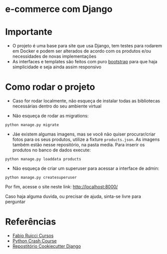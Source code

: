 # e-commerce com Django

# Importante

- O projeto é uma base para site que usa Django, tem testes para rodarem em Docker e podem ser alterados de acordo com os produtos e/ou necessidades de novas implementações
- As interfaces e templates são feitos com puro [bootstrap](https://getbootstrap.com/docs/4.0/examples/) para que haja simplicidade e seja ainda assim responsivo

# Como rodar o projeto

- Caso for rodar localmente, não esqueça de instalar todas as bibliotecas necessárias dentro do seu ambiente virtual

- Não esqueça de rodar as migrations:
```
python manage.py migrate
```

- Jáe existem algumas imagens, mas se você não quiser procurar/criar fotos para os seus produtos, utilize a fixture `products.json`. As imagens também estão nesse repositório, na pasta media. Para inserir os produtos no banco de dados execute:
```
python manage.py loaddata products
```

- Não esqueça de criar um superuser para acessar a interface de admin:
```
python manage.py createsuperuser
```



Por fim, acesse o site neste link: [http://localhost:8000/](http://localhost:8000/)

Caso haja alguma duvida, ou precisar de ajuda, sinta-se livre para perguntar


# Referências

- [Fabio Ruicci Cursos](https://www.fabioruicci.com.br/)
- [Python Crash Course](https://www.amazon.com.br/Python-Crash-Course-Eric-Matthes/dp/1593279280)
- [Repostitório Cookiecutter Django](https://github.com/pydanny/cookiecutter-django)

